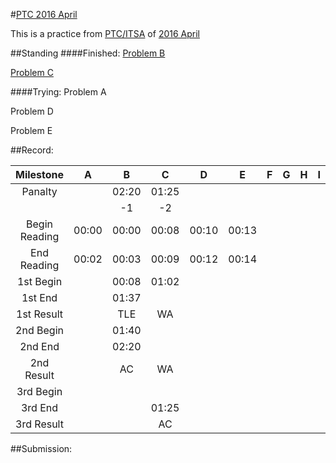 #[PTC 2016 April](http://e-tutor.itsa.org.tw/e-Tutor/course/view.php?id=1351)

This is a practice from [PTC/ITSA](https://sites.google.com/site/itsancku/) of [2016 April](http://e-tutor.itsa.org.tw/e-Tutor/course/view.php?id=1351)

##Standing
####Finished:
[Problem B](code/B.cpp)

[Problem C](code/C.cpp)

####Trying:
Problem A

Problem D

Problem E

##Record:

|   Milestone   |  A  |  B  |  C  |  D  |  E  |  F  |  G  |  H  |  I  |  J  |  K  |  L  |
| :-----------: |:---:|:---:|:---:|:---:|:---:|:---:|:---:|:---:|:---:|:---:|:---:|:---:|
|    Panalty    |     |02:20|01:25|     |     |     |     |     |     |     |     |     |
|               |     | -1  | -2  |     |     |     |     |     |     |     |     |     |
| Begin Reading |00:00|00:00|00:08|00:10|00:13|     |     |     |     |     |     |     |
|  End Reading  |00:02|00:03|00:09|00:12|00:14|     |     |     |     |     |     |     |
|   1st Begin   |     |00:08|01:02|     |     |     |     |     |     |     |     |     |
|    1st End    |     |01:37|     |     |     |     |     |     |     |     |     |     |
|  1st  Result  |     | TLE | WA  |     |     |     |     |     |     |     |     |     |
|   2nd Begin   |     |01:40|     |     |     |     |     |     |     |     |     |     |
|    2nd End    |     |02:20|     |     |     |     |     |     |     |     |     |     |
|  2nd  Result  |     | AC  | WA  |     |     |     |     |     |     |     |     |     |
|   3rd Begin   |     |     |     |     |     |     |     |     |     |     |     |     |
|    3rd End    |     |     |01:25|     |     |     |     |     |     |     |     |     |
|  3rd  Result  |     |     | AC  |     |     |     |     |     |     |     |     |     |

##Submission:
